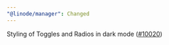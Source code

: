 ```yaml
---
"@linode/manager": Changed
---
```


Styling of Toggles and Radios in dark mode ([#10020](https://github.com/linode/manager/pull/10020))
